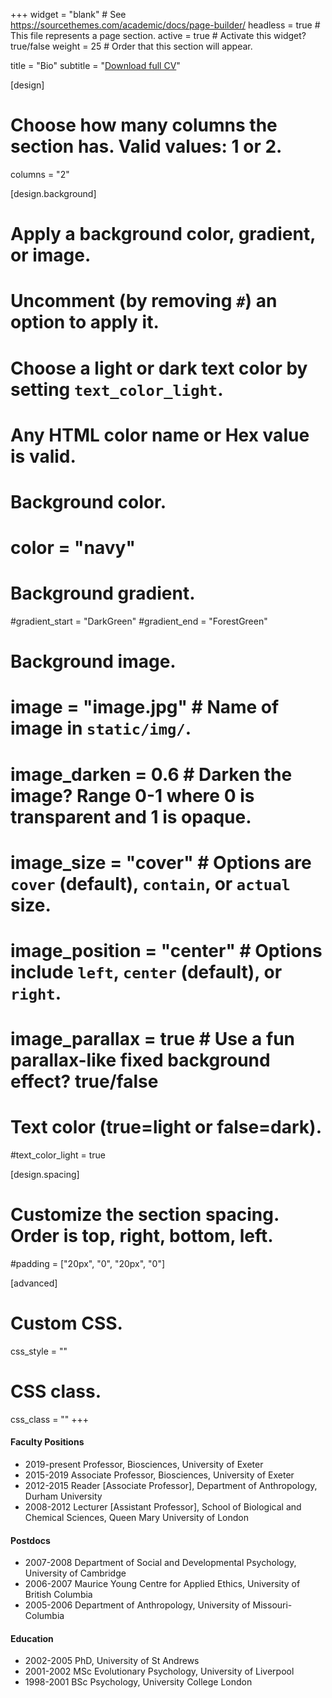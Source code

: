 +++
widget = "blank"  # See https://sourcethemes.com/academic/docs/page-builder/
headless = true  # This file represents a page section.
active = true  # Activate this widget? true/false
weight = 25  # Order that this section will appear.

title = "Bio"
subtitle = "[Download full CV](https://alex-mesoudi.netlify.app/files/alex_mesoudi_cv.pdf)"

[design]
  # Choose how many columns the section has. Valid values: 1 or 2.
  columns = "2"

[design.background]
  # Apply a background color, gradient, or image.
  #   Uncomment (by removing `#`) an option to apply it.
  #   Choose a light or dark text color by setting `text_color_light`.
  #   Any HTML color name or Hex value is valid.

  # Background color.
  # color = "navy"
  
  # Background gradient.
  #gradient_start = "DarkGreen"
  #gradient_end = "ForestGreen"
  
  # Background image.
  # image = "image.jpg"  # Name of image in `static/img/`.
  # image_darken = 0.6  # Darken the image? Range 0-1 where 0 is transparent and 1 is opaque.
  # image_size = "cover"  #  Options are `cover` (default), `contain`, or `actual` size.
  # image_position = "center"  # Options include `left`, `center` (default), or `right`.
  # image_parallax = true  # Use a fun parallax-like fixed background effect? true/false
  
  # Text color (true=light or false=dark).
  #text_color_light = true

[design.spacing]
  # Customize the section spacing. Order is top, right, bottom, left.
  #padding = ["20px", "0", "20px", "0"]

[advanced]
 # Custom CSS. 
 css_style = ""
 
 # CSS class.
 css_class = ""
+++

#### Faculty Positions

* 2019-present Professor, Biosciences, University of Exeter
* 2015-2019 Associate Professor, Biosciences, University of Exeter
* 2012-2015 Reader [Associate Professor], Department of Anthropology, Durham University
* 2008-2012 Lecturer [Assistant Professor], School of Biological and Chemical Sciences, Queen Mary University of London

#### Postdocs

* 2007-2008 Department of Social and Developmental Psychology, University of Cambridge
* 2006-2007 Maurice Young Centre for Applied Ethics, University of British Columbia
* 2005-2006 Department of Anthropology, University of Missouri-Columbia

#### Education

* 2002-2005 PhD, University of St Andrews
* 2001-2002 MSc Evolutionary Psychology, University of Liverpool
* 1998-2001 BSc Psychology, University College London
